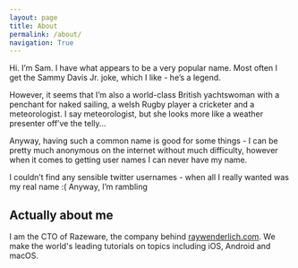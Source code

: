 ```yaml
---
layout: page
title: About
permalink: /about/
navigation: True
---
```


Hi. I’m Sam. I have what appears to be a very popular name. Most often I get the Sammy Davis Jr. joke, which I like - he’s a legend.

However, it seems that I’m also a world-class British yachtswoman with a penchant for naked sailing, a welsh Rugby player a cricketer and a meteorologist. I say meteorologist, but she looks more like a weather presenter off’ve the telly…

Anyway, having such a common name is good for some things - I can be pretty much anonymous on the internet without much difficulty, however when it comes to getting user names I can never have my name.

I couldn’t find any sensible twitter usernames - when all I really wanted was my real name :( Anyway, I’m rambling

## Actually about me

I am the CTO of Razeware, the company behind [raywenderlich.com](https://www.raywenderlich.com/). We make the world's leading tutorials on topics including iOS, Android and macOS.
